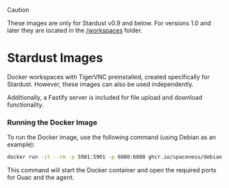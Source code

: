> [!CAUTION]
> These images are only for Stardust v0.9 and below. For versions 1.0 and later they are located in the [/workspaces](https://github.com/spaceness/stardust/tree/rewrite/workspaces) folder. 

# Stardust Images

Docker workspaces with TigerVNC preinstalled, created specifically for Stardust. However, these images can also be used independently.

Additionally, a Fastify server is included for file upload and download functionality.

### Running the Docker Image

To run the Docker image, use the following command (using Debian as an example):

```bash
docker run -it --rm -p 5901:5901 -p 6080:6080 ghcr.io/spaceness/debian:latest
```

This command will start the Docker container and open the required ports for Guac and the agent.
